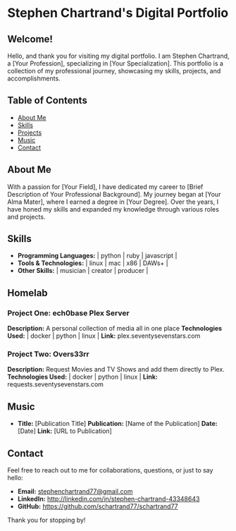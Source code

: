 # Stephen Chartrand's Digital Portfolio

## Welcome!

Hello, and thank you for visiting my digital portfolio. I am Stephen Chartrand, a [Your Profession], specializing in [Your Specialization]. This portfolio is a collection of my professional journey, showcasing my skills, projects, and accomplishments.

## Table of Contents
- [About Me](#about-me)
- [Skills](#skills)
- [Projects](#projects)
- [Music](#music)
- [Contact](#contact)

## About Me
With a passion for [Your Field], I have dedicated my career to [Brief Description of Your Professional Background]. My journey began at [Your Alma Mater], where I earned a degree in [Your Degree]. Over the years, I have honed my skills and expanded my knowledge through various roles and projects.

## Skills
- **Programming Languages:** | python | ruby | javascript |
- **Tools & Technologies:** | linux | mac | x86 | DAWs+ |
- **Other Skills:** | musician | creator | producer |

## Homelab
### Project One: ech0base Plex Server
**Description:** A personal collection of media all in one place
**Technologies Used:** | docker | python | linux |
**Link:** plex.seventysevenstars.com

### Project Two: Overs33rr
**Description:** Request Movies and TV Shows and add them directly to Plex.
**Technologies Used:** | docker | python | linux |
**Link:** requests.seventysevenstars.com

## Music
- **Title:** [Publication Title]
**Publication:** [Name of the Publication]
**Date:** [Date]
**Link:** [URL to Publication]

## Contact
Feel free to reach out to me for collaborations, questions, or just to say hello:
- **Email:** stephenchartrand77@gmail.com
- **LinkedIn:** http://linkedin.com/in/stephen-chartrand-43348643
- **GitHub:** https://github.com/schartrand77/schartrand77

Thank you for stopping by!

